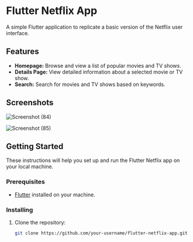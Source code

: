 # Flutter Netflix App

A simple Flutter application to replicate a basic version of the Netflix user interface.

## Features

- **Homepage:** Browse and view a list of popular movies and TV shows.
- **Details Page:** View detailed information about a selected movie or TV show.
- **Search:** Search for movies and TV shows based on keywords.

## Screenshots
![Screenshot (84)](https://github.com/Om-Bhandarkar/Flutter_Development/assets/99426684/7a6fde73-3df9-4844-80c1-8d50a0a78660)

![Screenshot (85)](https://github.com/Om-Bhandarkar/Flutter_Development/assets/99426684/532e4c4f-2772-4658-a7a3-eabed5476478)

## Getting Started

These instructions will help you set up and run the Flutter Netflix app on your local machine.

### Prerequisites

- [Flutter](https://flutter.dev/) installed on your machine.

### Installing

1. Clone the repository:

   ```bash
   git clone https://github.com/your-username/flutter-netflix-app.git

